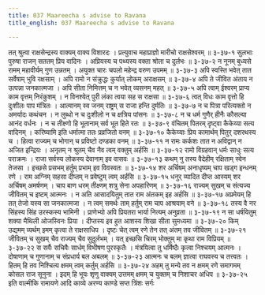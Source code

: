 ```yaml
---
title: 037 Maareecha s advise to Ravana
title_english: 037 Maareecha s advise to Ravana

---
```

<div class="audioEmbed"  caption="श्रीराम-हरिसीताराममूर्ति-घनपाठिभ्यां वचनम्" src="https://archive.org/download/Ramayana-recitation-Sriram-harisItArAmamUrti-Ghanapaati-v2/Kanda_3/Kanda_3_ARK-037-Maarichakruthaha_Ravana_Bodhaha.mp3"></div>
तत् श्रुत्वा राक्षसेन्द्रस्य वाक्यम् वाक्य विशारदः ।  
प्रत्युवाच महाप्राज्ञो मारीचो राक्षसेश्वरम् ॥ ३-३७-१  
सुलभाः पुरुषा राजन् सततम् प्रिय वादिनः ।  
अप्रियस्य च पथ्यस्य वक्ता श्रोता च दुर्लभः ॥ ३-३७-२  
न नूनम् बुध्यसे रामम् महावीर्यम् गुण उन्नतम् ।  
अयुक्त चारः चपलो महेन्द्र वरुण उपमम् ॥ ३-३७-३  
अपि स्वस्ति भवेत् तात सर्वेषाम् भुवि रक्षसाम् ।  
अपि रामो न संक्रुद्धः कुर्यात् लोकम् अराक्षसम् ॥ ३-३७-४  
अपि ते जीवित अंताय न उत्पन्ना जनकात्मजा ।  
अपि सीता निमित्तम् च न भवेत् व्यसनम् महत् ॥ ३-३७-५  
अपि त्वाम् ईश्वरम् प्राप्य काम वृत्तम् निरंकुशम् ।  
न विनश्येत् पुरी लंका त्वया सह स राक्षसा ॥ ३-३७-६  
त्वत् विधः काम वृत्तो हि दुःशीलः पाप मंत्रितः ।  
आत्मानम् स्व जनम् राष्ट्रम् स राजा हन्ति दुर्मतिः ॥ ३-३७-७  
न च पित्रा परित्यक्तो न अमर्यादः कथंचन ।  
न लुब्धो न च दुःशीलो न च क्षत्रिय पांसनः ॥ ३-३७-८  
न च धर्म गुणैर् हीनैः कौसल्या आनंद वर्धनः ।  
न च तीक्ष्णो हि भूतानाम् सर्व भूत हिते रतः ॥ ३-३७-९  
वंचितम् पितरम् दृष्ट्वा कैकेय्या सत्य वादिनम् ।  
करिष्यामि इति धर्मात्मा ततः प्रव्रजितो वनम् ॥ ३-३७-१०  
कैकेय्याः प्रिय कामार्थम् पितुर् दशरथस्य च ।  
हित्वा राज्यम् च भोगान् च प्रविष्टो दण्डका वनम् ॥ ३-३७-११  
न रामः कर्कशः तात न अविद्वान् न अजित इन्द्रियः ।  
अनृतम् न श्रुतम् चैव नैव त्वम् वक्तुम् अर्हसि ॥ ३-३७-१२  
रामो विग्रहवान् धर्मः साधुः सत्य पराक्रमः ।  
राजा सर्वस्य लोकस्य देवानाम् इव वासवः ॥ ३-३७-१३  
कथम् नु तस्य वैदेहीम् रक्षिताम् स्वेन तेजसा ।  
इच्छसे प्रसभम् हर्तुम् प्रभाम् इव विवस्वतः ॥ ३-३७-१४  
शर अर्चिषम् अनाधृष्यम् चाप खड्ग इन्धनम् रणे ।  
राम अग्निम् सहसा दीप्तम् न प्रवेष्टुम् त्वम् अर्हसि ॥ ३-३७-१५  
धनुर् व्यादित दीप्त आस्यम् शर अर्चिषम् अमर्षणम् ।  
चाप बाण धरम् तीक्ष्णम् शत्रु सेना अपहारिणम् ॥ ३-३७-१६  
राज्यम् सुखम् च संत्यज्य जीवितम् च इष्टम् आत्मनः ।  
न अति आसादयितुम् तात राम अंतकम् इह अर्हसि ॥ ३-३७-१७  
अप्रमेयम् हि तत् तेजो यस्य सा जनकात्मजा ।  
न त्वम् समर्थः ताम् हर्तुम् राम चाप आश्रयाम् वने ॥ ३-३७-१८  
तस्य वै नर सिंहस्य सिंह उरस्कस्य भामिनी ।  
प्राणेभ्यो अपि प्रियतरा भार्या नित्यम् अनुव्रता ॥ ३-३७-१९  
न सा धर्षयितुम् शक्या मैथिली ओजस्विनः प्रिया ।  
दीप्तस्य इव हुत आशस्य शिखा सीता सुमध्यमा ॥ ३-३७-२०  
किम् उद्यमम् व्यर्थम् इमम् कृत्वा ते राक्षसाधिप ।  
दृष्टः चेत् त्वम् रणे तेन तत् अंतम् तव जीवितम् ॥ ३-३७-२१  
जीवितम् च सुखम् चैव राज्यम् चैव सुदुर्लभम् ।  
यत् इच्छसि चिरम् भोक्तुम् मा कृथा राम विप्रियम् ॥ ३-३७-२२  
स सर्वैः सचिवैः सार्धम् विभीषण पुरस्कृतैः ।  
मंत्रयित्वा तु धर्मिष्ठैः कृत्वा निश्चयम् आत्मनः ।  
दोषाणाम् च गुणानाम् च संप्रधार्य बल अबलम् ॥ ३-३७-२३  
आत्मनः च बलम् ज्ञात्वा राघवस्य च तत्त्वतः ।  
हितम् हि तव निश्चित्य क्षमम् त्वम् कर्तुम् अर्हसि ॥ ३-३७-२४  
अहम् तु मन्ये तव न क्षमम् रणे  
समागमम् कोसल राज सूनुना ।  
इदम् हि भूयः शृणु वाक्यम् उत्तमम्  
क्षमम् च युक्तम् च निशाचर अधिप ॥ ३-३७-२५  
इति वाल्मीकि रामायणे आदि काव्ये अरण्य काण्डे सप्त त्रिंशः सर्गः